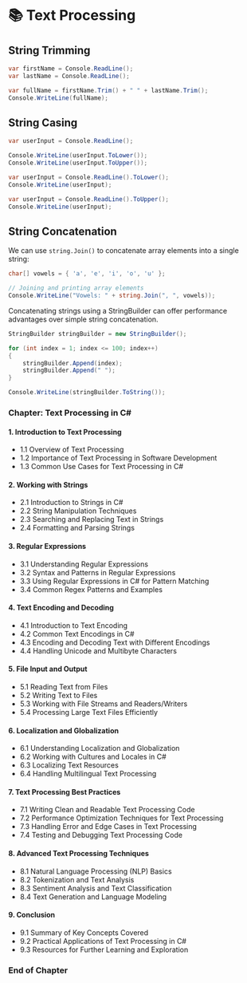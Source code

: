 # 📚 Text Processing

## String Trimming

```csharp
var firstName = Console.ReadLine();
var lastName = Console.ReadLine();

var fullName = firstName.Trim() + " " + lastName.Trim();
Console.WriteLine(fullName);
```

## String Casing

```csharp
var userInput = Console.ReadLine();

Console.WriteLine(userInput.ToLower());
Console.WriteLine(userInput.ToUpper());
```

```csharp
var userInput = Console.ReadLine().ToLower();
Console.WriteLine(userInput);
```

```csharp
var userInput = Console.ReadLine().ToUpper();
Console.WriteLine(userInput);
```

## String Concatenation

We can use `string.Join()` to concatenate array elements into a single string:

```csharp
char[] vowels = { 'a', 'e', 'i', 'o', 'u' };

// Joining and printing array elements
Console.WriteLine("Vowels: " + string.Join(", ", vowels));
```

Concatenating strings using a StringBuilder can offer performance advantages over simple string concatenation.

```csharp
StringBuilder stringBuilder = new StringBuilder();

for (int index = 1; index <= 100; index++)
{
	stringBuilder.Append(index);
	stringBuilder.Append(" ");
}

Console.WriteLine(stringBuilder.ToString());
```

### Chapter: Text Processing in C#

#### 1. Introduction to Text Processing
   - 1.1 Overview of Text Processing
   - 1.2 Importance of Text Processing in Software Development
   - 1.3 Common Use Cases for Text Processing in C#

#### 2. Working with Strings
   - 2.1 Introduction to Strings in C#
   - 2.2 String Manipulation Techniques
   - 2.3 Searching and Replacing Text in Strings
   - 2.4 Formatting and Parsing Strings

#### 3. Regular Expressions
   - 3.1 Understanding Regular Expressions
   - 3.2 Syntax and Patterns in Regular Expressions
   - 3.3 Using Regular Expressions in C# for Pattern Matching
   - 3.4 Common Regex Patterns and Examples

#### 4. Text Encoding and Decoding
   - 4.1 Introduction to Text Encoding
   - 4.2 Common Text Encodings in C#
   - 4.3 Encoding and Decoding Text with Different Encodings
   - 4.4 Handling Unicode and Multibyte Characters

#### 5. File Input and Output
   - 5.1 Reading Text from Files
   - 5.2 Writing Text to Files
   - 5.3 Working with File Streams and Readers/Writers
   - 5.4 Processing Large Text Files Efficiently

#### 6. Localization and Globalization
   - 6.1 Understanding Localization and Globalization
   - 6.2 Working with Cultures and Locales in C#
   - 6.3 Localizing Text Resources
   - 6.4 Handling Multilingual Text Processing

#### 7. Text Processing Best Practices
   - 7.1 Writing Clean and Readable Text Processing Code
   - 7.2 Performance Optimization Techniques for Text Processing
   - 7.3 Handling Error and Edge Cases in Text Processing
   - 7.4 Testing and Debugging Text Processing Code

#### 8. Advanced Text Processing Techniques
   - 8.1 Natural Language Processing (NLP) Basics
   - 8.2 Tokenization and Text Analysis
   - 8.3 Sentiment Analysis and Text Classification
   - 8.4 Text Generation and Language Modeling

#### 9. Conclusion
   - 9.1 Summary of Key Concepts Covered
   - 9.2 Practical Applications of Text Processing in C#
   - 9.3 Resources for Further Learning and Exploration

### End of Chapter